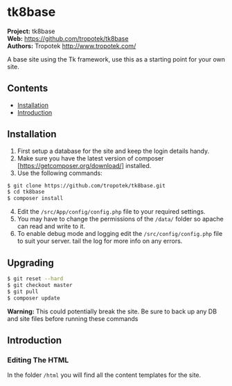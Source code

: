 # tk8base

__Project:__ tk8base    
__Web:__ <https://github.com/tropotek/tk8base>  
__Authors:__ Tropotek <http://www.tropotek.com/>

A base site using the Tk framework, use this as a starting point for your own site.

## Contents

- [Installation](#installation)
- [Introduction](#introduction)

## Installation

1. First setup a database for the site and keep the login details handy.
2. Make sure you have the latest version of composer [https://getcomposer.org/download/] installed.
3. Use the following commands:
~~~bash
$ git clone https://github.com/tropotek/tk8base.git
$ cd tk8base
$ composer install
~~~
4. Edit the `/src/App/config/config.php` file to your required settings.
5. You may have to change the permissions of the `/data/` folder so apache can read and write to it.
6. To enable debug mode and logging edit the `/src/config/config.php` file to suit your server.
   tail the log for more info on any errors.


## Upgrading

~~~bash
$ git reset --hard
$ git checkout master
$ git pull
$ composer update
~~~

__Warning:__ This could potentially break the site. Be sure to back up any DB and
site files before running these commands


## Introduction

### Editing The HTML

In the folder `/html` you will find all the content templates for the site.



